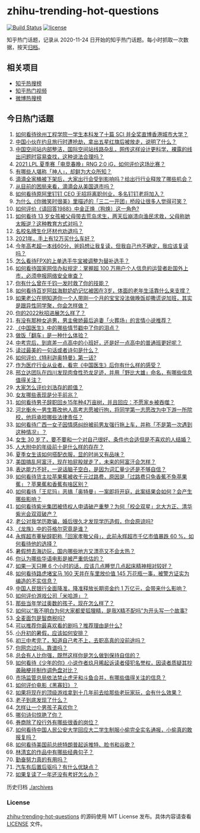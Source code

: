 # zhihu-trending-hot-questions

[![Build Status](https://github.com/justjavac/zhihu-trending-hot-questions/workflows/ci/badge.svg?branch=master)](https://github.com/justjavac/zhihu-trending-hot-questions/actions)
[![license](https://img.shields.io/github/license/justjavac/zhihu-trending-hot-questions)](https://github.com/justjavac/zhihu-trending-hot-questions/blob/master/LICENSE)

知乎热门话题，记录从 2020-11-24 日开始的知乎热门话题。每小时抓取一次数据，按天[归档](./archives)。

## 相关项目

- [知乎热搜榜](https://github.com/justjavac/zhihu-trending-top-search)
- [知乎热门视频](https://github.com/justjavac/zhihu-trending-hot-video)
- [微博热搜榜](https://github.com/justjavac/weibo-trending-hot-search)

## 今日热门话题

<!-- BEGIN -->
<!-- 最后更新时间 Sun Jul 11 2021 09:50:51 GMT+0800 (China Standard Time) -->

1. [如何看待徐州工程学院一学生本科发了十篇 SCI
   并全奖直博香港城市大学？](https://www.zhihu.com/question/470726101)
2. [中国小伙在约旦旅行时遭抢劫，拿出五星红旗后被放走，说明了什么？](https://www.zhihu.com/question/471187170)
3. [中国空间站内部整洁，国际空间站线路杂乱，网传这样设计更科学，裸露的线出问题时容易查找，这种说法合理吗？](https://www.zhihu.com/question/471342963)
4. [2021 LPL 夏季赛「电竞春晚」RNG 2:0
   iG，如何评价这场比赛？](https://www.zhihu.com/question/471400409)
5. [有哪些人堪称「神人」，却鲜为大众所知？](https://www.zhihu.com/question/39408533)
6. [滴滴全家桶被下架后，大家出行会受到影响吗？给出行行业释放了哪些机会？](https://www.zhihu.com/question/471243027)
7. [从目前的困局来看，滴滴会从美国退市吗？](https://www.zhihu.com/question/470069077)
8. [如何看待原阿里钉钉 CEO 无招将离职创业，多名钉钉老将加入？](https://www.zhihu.com/question/471179922)
9. [为什么《你微笑时很美》里描述的「三二一开团」桥段让很多人觉得可笑？](https://www.zhihu.com/question/469079924)
10. [如何评价《请回答1988》中金正焕（狗焕）这一角色?](https://www.zhihu.com/question/41217427)
11. [如何看待 13
    岁女孩被父母带去荒岛求生，两天后崩溃向渔民求救，父母称她太叛逆？这种教育方式对吗？](https://www.zhihu.com/question/471233105)
12. [名校名牌生化环材也劝退吗？](https://www.zhihu.com/question/401708377)
13. [2021年，手上有12万买什么车好？](https://www.zhihu.com/question/453534204)
14. [今年高考超一本线60分，爸妈想让我复读，但我自己也不确定，我应该复读吗？](https://www.zhihu.com/question/470979430)
15. [怎么看待FPX的上单选手牛宝被调整为替补选手？](https://www.zhihu.com/question/471058719)
16. [如何看待国家网信办拟规定：掌握超 100
    万用户个人信息的运营者赴国外上市，必须申报网络安全审查？](https://www.zhihu.com/question/471329744)
17. [你有什么曾在千钧一发时救了你的技能？](https://www.zhihu.com/question/60715942)
18. [如何看待百岁阿兹海默奶奶记忆被困在3岁，体面的老年生活靠什么来支撑？](https://www.zhihu.com/question/471164232)
19. [如果老公在明知道你一个人带刚一个月的宝宝没法做晚饭却撒谎说加班，其实是跟异性同学聚，你会怎样做？](https://www.zhihu.com/question/470868422)
20. [你的2022秋招进展怎么样了？](https://www.zhihu.com/question/351714717)
21. [有没有那种女追男，男主傲娇最后追妻「火葬场」的言情小说推荐？](https://www.zhihu.com/question/319718396)
22. [《中国医生》中的哪些情节戳中了你的泪点？](https://www.zhihu.com/question/469045633)
23. [做饭「翻车」是一种什么体验？](https://www.zhihu.com/question/470377393)
24. [中考完后，到底差一点高中的小班好，还是好一点高中的普通班更好呢？](https://www.zhihu.com/question/469575580)
25. [读过最美的一句话或者诗句是什么？](https://www.zhihu.com/question/455795683)
26. [如何评价《特利迦奥特曼》第一话?](https://www.zhihu.com/question/471283489)
27. [作为医疗行业从业者，看完《中国医生》后你有什么样的感受？](https://www.zhihu.com/question/470653790)
28. [邢立达团队在四川发现肉食性恐龙足迹，并用「野比大雄」命名，有哪些信息值得关注？](https://www.zhihu.com/question/470470078)
29. [大家怎么评价刘浩存的颜值？](https://www.zhihu.com/question/415082238)
30. [女友哪些表现是分手前兆？](https://www.zhihu.com/question/22048640)
31. [如何看待男子辞职回乡15年种4万亩树，并且回应：不愿家乡被吞噬？](https://www.zhihu.com/question/471104371)
32. [河北衡水一男生篡改他人高考志愿被行拘，将同学第一志愿改为中下游一所院校，他将承担哪些法律责任？](https://www.zhihu.com/question/471217744)
33. [如何看待广西一女子因情感纠纷被前男友强行拖上车，并称「不是第一次遇到这种情况」？](https://www.zhihu.com/question/471250926)
34. [女生 30
    岁了，要不要和一个对自己很好、条件也合适但是不喜欢的人结婚？](https://www.zhihu.com/question/463821091)
35. [人大附中的年级前十是什么样的存在？](https://www.zhihu.com/question/322801940)
36. [夏季女生该如何搭配衣服，显的时尚又有品味？](https://www.zhihu.com/question/23828047)
37. [美国搞乱阿富汗，现在拍屁股就走了，未来的阿富汗会怎样？](https://www.zhihu.com/question/470254637)
38. [表达能力不好，一说话脑子空白，是因为词汇量少还是不够自信？](https://www.zhihu.com/question/442551957)
39. [如何看待货主拉苹果蕉被收千元过路费，原因是「过路费只免香蕉不免苹果蕉」？苹果蕉和香蕉有啥区别？](https://www.zhihu.com/question/471137088)
40. [如何看待「王尼玛」恶搞「奥特曼」一案即将开庭，此案结果会如何？会产生哪些影响？](https://www.zhihu.com/question/471109088)
41. [如何看待紫光集团被债权人申请破产重整？为何「校企双星」北大方正、清华紫光会双双破产？](https://www.zhihu.com/question/471196965)
42. [老公对我学历欺骗，婚后很久才发现学历造假，你会原谅吗?](https://www.zhihu.com/question/347657075)
43. [《龙族》中的芬格尔究竟是谁？](https://www.zhihu.com/question/376618363)
44. [永辉超市董秘辞职称「回家孝敬父母」，此前永辉超市千亿市值暴跌 60
    %，如何看待他的选择？](https://www.zhihu.com/question/470636516)
45. [暑假想去海边玩，国内哪些地方又漂亮又不会太热？](https://www.zhihu.com/question/464266147)
46. [你认为哪些华语电影是被严重低估的？](https://www.zhihu.com/question/20826845)
47. [如果一天只睡 6 个小时的话，应该几点睡觉几点起床精神相对较好？](https://www.zhihu.com/question/311297911)
48. [如何看待路虎堵宝马 160 天并在车里放价值 145
    万花瓶一事，被警方证实为编造的不实信息？](https://www.zhihu.com/question/471180914)
49. [中国人民银行全面降准，降准释放长期资金约 1
    万亿元，会带来什么影响？](https://www.zhihu.com/question/471181275)
50. [如何评价游戏公司「米哈游」？](https://www.zhihu.com/question/340486479)
51. [那些当年学过奥数的孩子，现在怎么样了？](https://www.zhihu.com/question/370029426)
52. [如何以“我不明白为何大家都爱狐狸精，是我X精不配吗”为开头写一个故事?](https://www.zhihu.com/question/443816329)
53. [全麦面包是智商税吗?](https://www.zhihu.com/question/416804902)
54. [可以推荐你最喜欢看的剧吗？推荐理由是什么?](https://www.zhihu.com/question/464331236)
55. [小升初的暑假，应该如何安排？](https://www.zhihu.com/question/327830878)
56. [初三中考完了，知道自己考不上，去职高真的没前途吗？](https://www.zhihu.com/question/466996886)
57. [你网恋过吗，靠谱吗？](https://www.zhihu.com/question/421752142)
58. [总会有人比你强，既然这样你是怎么做到保持自信的？](https://www.zhihu.com/question/471063677)
59. [如何看待《少年的你》小说作者玖月晞起诉读者侵犯名誉权，因读者质疑其抄袭融梗并制作调色盘对比？](https://www.zhihu.com/question/471263769)
60. [市场监管总局依法禁止虎牙和斗鱼合并，有哪些值得关注的信息？](https://www.zhihu.com/question/471300814)
61. [如何评价电影《黑寡妇》？](https://www.zhihu.com/question/276793168)
62. [如果将现在的顶级游戏拿到十几年前去给那些老玩家玩，会有什么效果？](https://www.zhihu.com/question/35597444)
63. [老子到底发现了什么？](https://www.zhihu.com/question/313095458)
64. [怎样让一个男孩子喜欢你？](https://www.zhihu.com/question/22305818)
65. [哪句诗句惊艳了你？](https://www.zhihu.com/question/460710906)
66. [券商除了投行外有哪些很香的岗位？](https://www.zhihu.com/question/468335924)
67. [如何看待中国人民公安大学回应大二学生制服小偷完全实名通报，小偷真的敢报复吗？](https://www.zhihu.com/question/470651207)
68. [如何看待美国前总统特朗普起诉推特、脸书和谷歌？](https://www.zhihu.com/question/470829116)
69. [林清玄的作品中有哪些经典句子？](https://www.zhihu.com/question/382660986)
70. [勤奋努力真的有用吗？](https://www.zhihu.com/question/464060264)
71. [汽车有后置后驱吗？有什么优缺点？](https://www.zhihu.com/question/451373523)
72. [如果复读了一年还没有考好怎么办？](https://www.zhihu.com/question/467981639)

<!-- END -->

历史归档 [./archives](./archives)

### License

[zhihu-trending-hot-questions](https://github.com/justjavac/zhihu-trending-hot-questions)
的源码使用 MIT License 发布。具体内容请查看 [LICENSE](./LICENSE) 文件。
